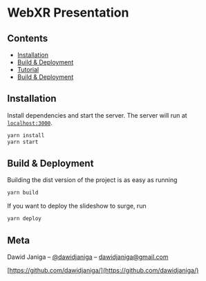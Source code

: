 # WebXR Presentation

## Contents

- [Installation](#installation)
- [Build & Deployment](#getting-started)
- [Tutorial](#tutorial)
- [Build & Deployment](#build-deployment)

## Installation
Install dependencies and start the server. The server will run at [`localhost:3000`](http://localhost:3000).

```sh
yarn install
yarn start
```

## Build & Deployment

Building the dist version of the project is as easy as running
```sh
yarn build
```

If you want to deploy the slideshow to surge, run

```sh
yarn deploy
```

## Meta

Dawid Janiga – [@dawidjaniga](https://twitter.com/dawidjaniga) – dawidjaniga@gmail.com

[https://github.com/dawidjaniga/](https://github.com/dawidjaniga/)
